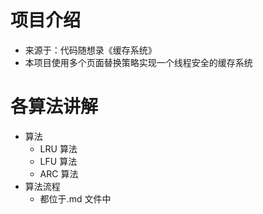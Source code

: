# 项目介绍
- 来源于：代码随想录《缓存系统》
- 本项目使用多个页面替换策略实现一个线程安全的缓存系统
# 各算法讲解
- 算法
  - LRU 算法
  - LFU 算法
  - ARC 算法 
- 算法流程
  - 都位于.md 文件中
  
